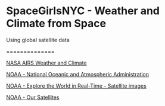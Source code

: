 # SpaceGirlsNYC - Weather and Climate from Space
Using global satellite data

==============

[NASA AIRS Weather and Climate](https://airs.jpl.nasa.gov/)

[NOAA - National Oceanic and Atmospheric Administration](https://www.noaa.gov/)

[NOAA - Explore the World in Real-Time - Satellite images](https://www.nesdis.noaa.gov/content/imagery-and-data)

[NOAA - Our Satellites](https://www.nesdis.noaa.gov/content/our-satellites)
